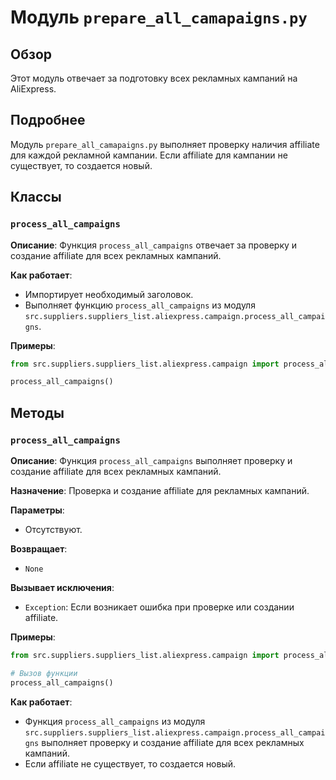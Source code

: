 # Модуль `prepare_all_camapaigns.py`

## Обзор

Этот модуль отвечает за подготовку всех рекламных кампаний на AliExpress. 

## Подробнее

Модуль `prepare_all_camapaigns.py` выполняет проверку наличия affiliate для каждой рекламной кампании. 
Если affiliate для кампании не существует, то создается новый.

## Классы

### `process_all_campaigns`

**Описание**:  Функция `process_all_campaigns` отвечает за проверку и создание affiliate для всех рекламных кампаний.

**Как работает**:

- Импортирует необходимый заголовок.
- Выполняет функцию `process_all_campaigns` из модуля `src.suppliers.suppliers_list.aliexpress.campaign.process_all_campaigns`.

**Примеры**:

```python
from src.suppliers.suppliers_list.aliexpress.campaign import process_all_campaigns

process_all_campaigns()
```

## Методы

### `process_all_campaigns`

**Описание**: Функция `process_all_campaigns` выполняет проверку и создание affiliate для всех рекламных кампаний.

**Назначение**: Проверка и создание affiliate для рекламных кампаний. 

**Параметры**: 
- Отсутствуют.

**Возвращает**: 
- `None`

**Вызывает исключения**: 
-  `Exception`: Если возникает ошибка при проверке или создании affiliate.

**Примеры**:

```python
from src.suppliers.suppliers_list.aliexpress.campaign import process_all_campaigns

# Вызов функции 
process_all_campaigns() 
```

**Как работает**:
- Функция `process_all_campaigns` из модуля `src.suppliers.suppliers_list.aliexpress.campaign.process_all_campaigns` выполняет проверку и создание affiliate для всех рекламных кампаний. 
- Если affiliate не существует, то создается новый.